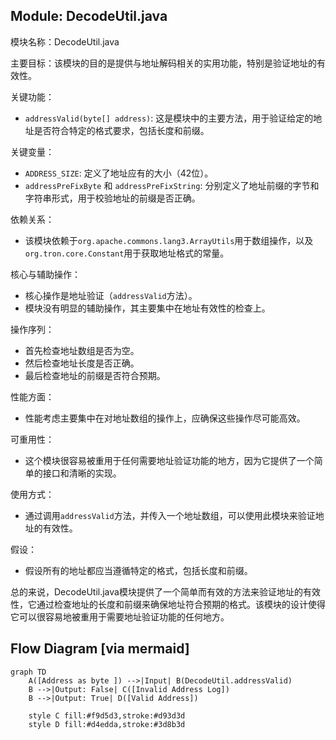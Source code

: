 ## Module: DecodeUtil.java
模块名称：DecodeUtil.java

主要目标：该模块的目的是提供与地址解码相关的实用功能，特别是验证地址的有效性。

关键功能：
- `addressValid(byte[] address)`: 这是模块中的主要方法，用于验证给定的地址是否符合特定的格式要求，包括长度和前缀。

关键变量：
- `ADDRESS_SIZE`: 定义了地址应有的大小（42位）。
- `addressPreFixByte` 和 `addressPreFixString`: 分别定义了地址前缀的字节和字符串形式，用于校验地址的前缀是否正确。

依赖关系：
- 该模块依赖于`org.apache.commons.lang3.ArrayUtils`用于数组操作，以及`org.tron.core.Constant`用于获取地址格式的常量。

核心与辅助操作：
- 核心操作是地址验证（`addressValid`方法）。
- 模块没有明显的辅助操作，其主要集中在地址有效性的检查上。

操作序列：
- 首先检查地址数组是否为空。
- 然后检查地址长度是否正确。
- 最后检查地址的前缀是否符合预期。

性能方面：
- 性能考虑主要集中在对地址数组的操作上，应确保这些操作尽可能高效。

可重用性：
- 这个模块很容易被重用于任何需要地址验证功能的地方，因为它提供了一个简单的接口和清晰的实现。

使用方式：
- 通过调用`addressValid`方法，并传入一个地址数组，可以使用此模块来验证地址的有效性。

假设：
- 假设所有的地址都应当遵循特定的格式，包括长度和前缀。

总的来说，DecodeUtil.java模块提供了一个简单而有效的方法来验证地址的有效性，它通过检查地址的长度和前缀来确保地址符合预期的格式。该模块的设计使得它可以很容易地被重用于需要地址验证功能的任何地方。
## Flow Diagram [via mermaid]
```mermaid
graph TD
    A([Address as byte ]) -->|Input| B(DecodeUtil.addressValid)
    B -->|Output: False| C([Invalid Address Log])
    B -->|Output: True| D([Valid Address])

    style C fill:#f9d5d3,stroke:#d93d3d
    style D fill:#d4edda,stroke:#3d8b3d
```
